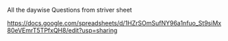 All the daywise Questions from striver sheet

https://docs.google.com/spreadsheets/d/1HZrSOmSufNY96a1nfuo_St9siMx80eVEmrT5TPfxQH8/edit?usp=sharing
